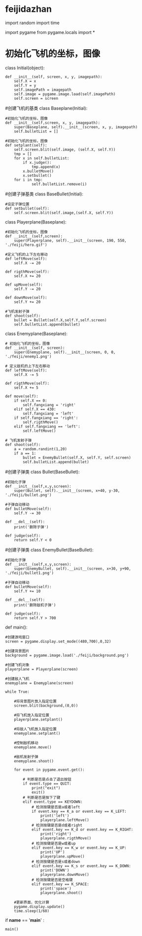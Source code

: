 # feijidazhan
import random
import time

import pygame
from pygame.locals import *


# 初始化飞机的坐标，图像
class Initial(object):

    def __init__(self, screen, x, y, imagepath):
        self.X = x
        self.Y = y
        self.imagePath = imagepath
        self.image = pygame.image.load(self.imagePath)
        self.screen = screen

#创建飞机的基类
class Baseplane(Initial):

    #初始化飞机的坐标，图像
    def __init__(self,screen, x, y, imagepath):
        super(Baseplane, self).__init__(screen, x, y, imagepath)
        self.bulletList = []

    #初始化飞机的坐标，图像
    def setplant(self):
        self.screen.blit(self.image, (self.X, self.Y))
        tmp = []
        for x in self.bulletList:
            if x.judge():
                tmp.append(x)
            x.bulletMove()
            x.setbullet()
        for i in tmp:
                self.bulletList.remove(i)

#创建子弹基类
class BaseBullet(Initial):

    #设定子弹位置
    def setbullet(self):
        self.screen.blit(self.image,(self.X, self.Y))

class Playerplane(Baseplane):

    #初始化飞机的坐标，图像
    def __init__(self,screen):
        super(Playerplane, self).__init__(screen, 190, 550, './feiji/hero.gif')

    #定义飞机的上下左右移动
    def leftMove(self):
        self.X -= 20

    def rigthMove(self):
        self.X += 20

    def upMove(self):
        self.Y -= 20

    def downMove(self):
        self.Y += 20

    #飞机发射子弹
    def shoot(self):
        bullet = Bullet(self.X,self.Y,self.screen)
        self.bulletList.append(bullet)

class Enemyplane(Baseplane):

    # 初始化飞机的坐标，图像
    def __init__(self, screen):
        super(Enemyplane, self).__init__(screen, 0, 0, './feiji/enemy1.png')

    # 定义敌机的上下左右移动
    def leftMove(self):
        self.X -= 5

    def rigthMove(self):
        self.X += 5

    def move(self):
        if self.X == 0:
            self.fangxiang = 'right'
        elif self.X == 430:
            self.fangxiang = 'left'
        if self.fangxiang == 'right':
            self.rigthMove()
        elif self.fangxiang == 'left':
            self.leftMove()

    # 飞机发射子弹
    def shoot(self):
        a = random.randint(1,20)
        if a == 1:
            bullet = EnemyBullet(self.X, self.Y, self.screen)
            self.bulletList.append(bullet)

#创建子弹类
class Bullet(BaseBullet):

    #初始化子弹
    def __init__(self,x,y,screen):
        super(Bullet, self).__init__(screen, x+40, y-30, './feiji/bullet.png')

    #子弹自动移动
    def bulletMove(self):
        self.Y -= 30

    def __del__(self):
        print('删除子弹')

    def judge(self):
        return self.Y < 0

#创建子弹类
class EnemyBullet(BaseBullet):

    #初始化子弹
    def __init__(self,x,y,screen):
        super(EnemyBullet, self).__init__(screen, x+30, y+90, './feiji/bullet1.png')

    #子弹自动移动
    def bulletMove(self):
        self.Y += 10

    def __del__(self):
        print('删除敌机子弹')

    def judge(self):
        return self.Y > 700

def main():

    #创建游戏窗口
    screen = pygame.display.set_mode((480,700),0,32)

    #创建背景图片
    background = pygame.image.load('./feiji/background.png')

    #创建飞机对象
    playerplane = Playerplane(screen)

    #创建敌人飞机
    enemyplane = Enemyplane(screen)

    while True:

        #将背景图片放入指定位置
        screen.blit(background,(0,0))

        #将飞机放入指定位置
        playerplane.setplant()

        #将敌人飞机放入指定位置
        enemyplane.setplant()

        #控制敌机移动
        enemyplane.move()

        #敌机发射子弹
        enemyplane.shoot()

        for event in pygame.event.get():

            # 判断是否是点击了退出按钮
            if event.type == QUIT:
                print("exit")
                exit()
            # 判断是否是按下了键
            elif event.type == KEYDOWN:
                # 检测按键是否是a或者left
                if event.key == K_a or event.key == K_LEFT:
                    print('left')
                    playerplane.leftMove()
                # 检测按键是否是d或者right
                elif event.key == K_d or event.key == K_RIGHT:
                    print('right')
                    playerplane.rigthMove()
                # 检测按键是否是w或者up
                elif event.key == K_w or event.key == K_UP:
                    print('UP')
                    playerplane.upMove()
                # 检测按键是否是s或者down
                elif event.key == K_s or event.key == K_DOWN:
                    print('DOWN')
                    playerplane.downMove()
                # 检测按键是否是空格键
                elif event.key == K_SPACE:
                    print('space')
                    playerplane.shoot()

        #更新界面，优化计算
        pygame.display.update()
        time.sleep(1/60)


if __name__ == '__main__' :

    main()

